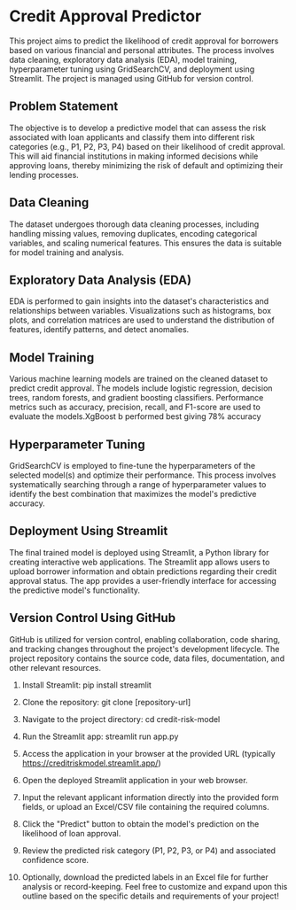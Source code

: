 # Credit Approval Predictor
This project aims to predict the likelihood of credit approval for borrowers based on various financial and personal attributes. The process involves data cleaning, exploratory data analysis (EDA), model training, hyperparameter tuning using GridSearchCV, and deployment using Streamlit. The project is managed using GitHub for version control.

## Problem Statement
The objective is to develop a predictive model that can assess the risk associated with loan applicants and classify them into different risk categories (e.g., P1, P2, P3, P4) based on their likelihood of credit approval. This will aid financial institutions in making informed decisions while approving loans, thereby minimizing the risk of default and optimizing their lending processes.

## Data Cleaning
The dataset undergoes thorough data cleaning processes, including handling missing values, removing duplicates, encoding categorical variables, and scaling numerical features. This ensures the data is suitable for model training and analysis.

## Exploratory Data Analysis (EDA)
EDA is performed to gain insights into the dataset's characteristics and relationships between variables. Visualizations such as histograms, box plots, and correlation matrices are used to understand the distribution of features, identify patterns, and detect anomalies.

## Model Training
Various machine learning models are trained on the cleaned dataset to predict credit approval. The models include logistic regression, decision trees, random forests, and gradient boosting classifiers. Performance metrics such as accuracy, precision, recall, and F1-score are used to evaluate the models.XgBoost b performed best giving 78% accuracy

## Hyperparameter Tuning
GridSearchCV is employed to fine-tune the hyperparameters of the selected model(s) and optimize their performance. This process involves systematically searching through a range of hyperparameter values to identify the best combination that maximizes the model's predictive accuracy.

## Deployment Using Streamlit
The final trained model is deployed using Streamlit, a Python library for creating interactive web applications. The Streamlit app allows users to upload borrower information and obtain predictions regarding their credit approval status. The app provides a user-friendly interface for accessing the predictive model's functionality.

## Version Control Using GitHub
GitHub is utilized for version control, enabling collaboration, code sharing, and tracking changes throughout the project's development lifecycle. The project repository contains the source code, data files, documentation, and other relevant resources.


1. Install Streamlit: pip install streamlit
2. Clone the repository: git clone [repository-url]
3. Navigate to the project directory: cd credit-risk-model
4. Run the Streamlit app: streamlit run app.py
5. Access the application in your browser at the provided URL (typically https://creditriskmodel.streamlit.app/)


1. Open the deployed Streamlit application in your web browser.
2. Input the relevant applicant information directly into the provided form fields, or upload an Excel/CSV file containing the required columns.
3. Click the "Predict" button to obtain the model's prediction on the likelihood of loan approval.
4. Review the predicted risk category (P1, P2, P3, or P4) and associated confidence score.
5. Optionally, download the predicted labels in an Excel file for further analysis or record-keeping.
Feel free to customize and expand upon this outline based on the specific details and requirements of your project!
